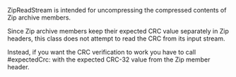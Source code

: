 ZipReadStream is intended for uncompressing the compressed contents of Zip archive members.

Since Zip archive members keep their expected CRC value separately in Zip headers, this class does not attempt to read the CRC from its input stream.

Instead, if you want the CRC verification to work you have to call #expectedCrc: with the expected CRC-32 value from the Zip member header.